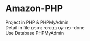 # Amazon-PHP
Project in PHP &amp; PHPMyAdmin </br>
Detail in file פרויקט בבסיסי נתונים -done   </br>
Use Database PHPMyAdmin </br>

